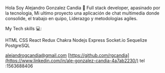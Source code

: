  Hola Soy Alejandro Gonzalez Candia 👋
 Full stack developer, apasinado por la tecnologia,
 Mi ultimo proyecto una aplicación de chat multimedia donde consolide, el trabajo en quipo, 
 Liderazgo y  metodologias agiles. 


My Tech skills 💻:

HTML
CSS
React
Redux
Chakra
Nodejs
Express
Socket.io
Sequelize
PostgreSQL

alejandrogcandia@gmail.com
[https://github.com/rgcandia](https://www.linkedin.com/in/ale-gonzalez-candia-4a7ab2230/)
tel :1563688406
